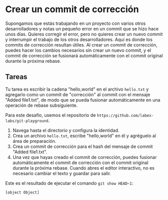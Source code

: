 # Crear un commit de corrección

Supongamos que estás trabajando en un proyecto con varios otros desarrolladores y notas un pequeño error en un commit que se hizo hace unos días. Quieres corregir el error, pero no quieres crear un nuevo commit y interrumpir el trabajo de los otros desarrolladores. Aquí es donde los commits de corrección resultan útiles. Al crear un commit de corrección, puedes hacer los cambios necesarios sin crear un nuevo commit, y el commit de corrección se fusionará automáticamente con el commit original durante la próxima rebase.

## Tareas

Tu tarea es escribir la cadena "hello,world" en el archivo `hello.txt` y agregarlo como un commit de "corrección" al commit con el mensaje "Added file1.txt", de modo que se pueda fusionar automáticamente en una operación de rebase subsiguiente.

Para este desafío, usemos el repositorio de `https://github.com/labex-labs/git-playground`.

1. Navega hasta el directorio y configura la identidad.
2. Crea un archivo `hello.txt`, escribe "hello,world" en él y agréguelo al área de preparación.
3. Crea un commit de corrección para el hash del mensaje de commit "Added file1.txt".
4. Una vez que hayas creado el commit de corrección, puedes fusionar automáticamente el commit de corrección con el commit original durante la próxima rebase. Cuando abres el editor interactivo, no es necesario cambiar el texto y guardar para salir.

Este es el resultado de ejecutar el comando `git show HEAD~1`:

```shell
[object Object]
```
